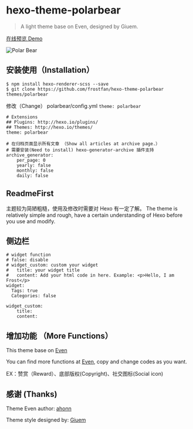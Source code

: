 # hexo-theme-polarbear

> A light theme base on Even, designed by Giuem.

[在线预览 Demo](https://d2fan.com)

![Polar Bear](https://wx3.sinaimg.cn/large/e942863dly1fd36foz16ij21kw0xwjxw.jpg)

## 安装使用（Installation）
```
$ npm install hexo-renderer-scss --save
$ git clone https://github.com/frostfan/hexo-theme-polarbear themes/polarbear
```

修改（Change） polarbear/config.yml `theme: polarbear`

```
# Extensions
## Plugins: http://hexo.io/plugins/
## Themes: http://hexo.io/themes/
theme: polarbear

# 在归档页面显示所有文章 （Show all articles at archive page.）
# 需要安装(Need to install) hexo-generator-archive 插件支持
archive_generator:
    per_page: 0
    yearly: false
    monthly: false
    daily: false
```

## ReadmeFirst
主题较为简陋粗糙，使用及修改时需要对 Hexo 有一定了解。
The theme is relatively simple and rough, have a certain understanding of Hexo before you use and modify.

## 侧边栏

```
# widget function
# false: disable
# widget_custom: custom your widget
#   title: your widget title
#   content: Add your html code in here. Example: <p>Hello, I am Frost</p>
widget:
  Tags: true
  Categories: false

widget_custom:
    title:
    content:    
```

## 增加功能 （More Functions）
This theme base on [Even](https://github.com/ahonn/hexo-theme-even)

You can find more functions at [Even](https://github.com/ahonn/hexo-theme-even),
copy and change codes as you want.

EX：赞赏（Reward）、底部版权(Copyright)、社交图标(Social icon)

## 感谢 (Thanks)

Theme Even author: [ahonn](http://www.ahonn.me/)

Theme style designed by: [Giuem](https://www.giuem.com)

